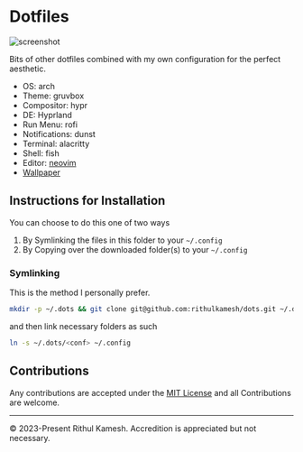 # Dotfiles

![screenshot](./dev/dev_1.png)

Bits of other dotfiles combined with my own configuration for the perfect aesthetic.

- OS: arch
- Theme: gruvbox
- Compositor: hypr
- DE: Hyprland
- Run Menu: rofi
- Notifications: dunst
- Terminal: alacritty
- Shell: fish
- Editor: [neovim](https://github.com/rithulkamesh/nvim)
- [Wallpaper](./wall.jpg)

## Instructions for Installation

You can choose to do this one of two ways

1. By Symlinking the files in this folder to your `~/.config`
2. By Copying over the downloaded folder(s) to your `~/.config`

### Symlinking

This is the method I personally prefer.

```bash
mkdir -p ~/.dots && git clone git@github.com:rithulkamesh/dots.git ~/.dots
```

and then link necessary folders as such

```bash
ln -s ~/.dots/<conf> ~/.config
```

## Contributions

Any contributions are accepted under the [MIT License](./LICENSE) and all Contributions are welcome.

---
© 2023-Present Rithul Kamesh. Accredition is appreciated but not necessary.
